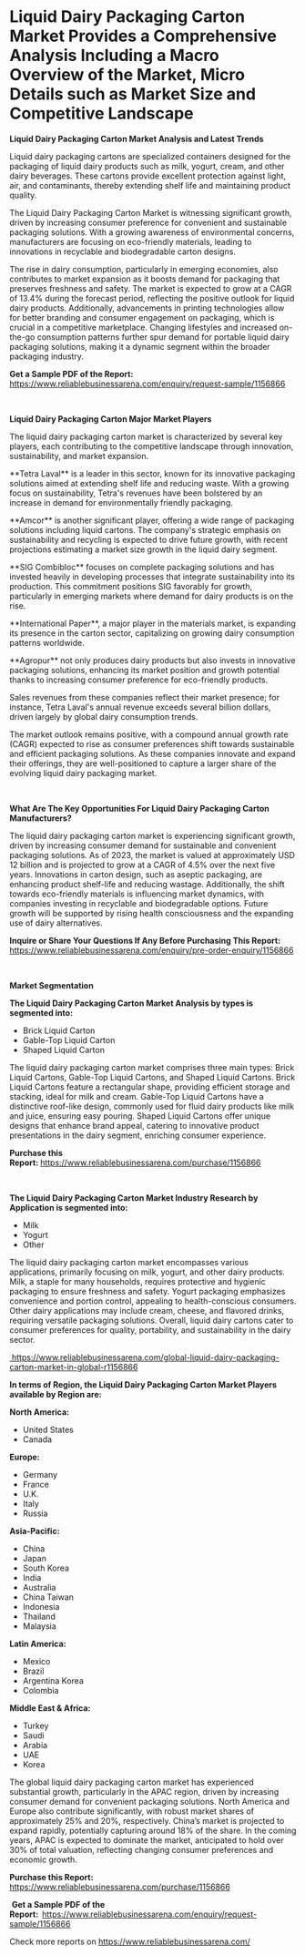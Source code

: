 <p><h1>Liquid Dairy Packaging Carton Market Provides a Comprehensive Analysis Including a Macro Overview of the Market, Micro Details such as Market Size and Competitive Landscape</h1></p><p><strong>Liquid Dairy Packaging Carton Market Analysis and Latest Trends</strong></p>
<p><p>Liquid dairy packaging cartons are specialized containers designed for the packaging of liquid dairy products such as milk, yogurt, cream, and other dairy beverages. These cartons provide excellent protection against light, air, and contaminants, thereby extending shelf life and maintaining product quality. </p><p>The Liquid Dairy Packaging Carton Market is witnessing significant growth, driven by increasing consumer preference for convenient and sustainable packaging solutions. With a growing awareness of environmental concerns, manufacturers are focusing on eco-friendly materials, leading to innovations in recyclable and biodegradable carton designs. </p><p>The rise in dairy consumption, particularly in emerging economies, also contributes to market expansion as it boosts demand for packaging that preserves freshness and safety. The market is expected to grow at a CAGR of 13.4% during the forecast period, reflecting the positive outlook for liquid dairy products. Additionally, advancements in printing technologies allow for better branding and consumer engagement on packaging, which is crucial in a competitive marketplace. Changing lifestyles and increased on-the-go consumption patterns further spur demand for portable liquid dairy packaging solutions, making it a dynamic segment within the broader packaging industry.</p></p>
<p><strong>Get a Sample PDF of the Report:&nbsp;</strong> <a href="https://www.reliablebusinessarena.com/enquiry/request-sample/1156866?utm_campaign=2637&utm_medium=2&utm_source=Github&utm_content=ia&utm_term=21032025&utm_id=liquid-dairy-packaging-carton">https://www.reliablebusinessarena.com/enquiry/request-sample/1156866</a></p>
<p>&nbsp;</p>
<p><strong>Liquid Dairy Packaging Carton Major Market Players</strong></p>
<p><p>The liquid dairy packaging carton market is characterized by several key players, each contributing to the competitive landscape through innovation, sustainability, and market expansion. </p><p>**Tetra Laval** is a leader in this sector, known for its innovative packaging solutions aimed at extending shelf life and reducing waste. With a growing focus on sustainability, Tetra's revenues have been bolstered by an increase in demand for environmentally friendly packaging.</p><p>**Amcor** is another significant player, offering a wide range of packaging solutions including liquid cartons. The company's strategic emphasis on sustainability and recycling is expected to drive future growth, with recent projections estimating a market size growth in the liquid dairy segment.</p><p>**SIG Combibloc** focuses on complete packaging solutions and has invested heavily in developing processes that integrate sustainability into its production. This commitment positions SIG favorably for growth, particularly in emerging markets where demand for dairy products is on the rise.</p><p>**International Paper**, a major player in the materials market, is expanding its presence in the carton sector, capitalizing on growing dairy consumption patterns worldwide.</p><p>**Agropur** not only produces dairy products but also invests in innovative packaging solutions, enhancing its market position and growth potential thanks to increasing consumer preference for eco-friendly products.</p><p>Sales revenues from these companies reflect their market presence; for instance, Tetra Laval's annual revenue exceeds several billion dollars, driven largely by global dairy consumption trends.</p><p>The market outlook remains positive, with a compound annual growth rate (CAGR) expected to rise as consumer preferences shift towards sustainable and efficient packaging solutions. As these companies innovate and expand their offerings, they are well-positioned to capture a larger share of the evolving liquid dairy packaging market.</p></p>
<p>&nbsp;</p>
<p><strong>What Are The Key Opportunities For Liquid Dairy Packaging Carton Manufacturers?</strong></p>
<p><p>The liquid dairy packaging carton market is experiencing significant growth, driven by increasing consumer demand for sustainable and convenient packaging solutions. As of 2023, the market is valued at approximately USD 12 billion and is projected to grow at a CAGR of 4.5% over the next five years. Innovations in carton design, such as aseptic packaging, are enhancing product shelf-life and reducing wastage. Additionally, the shift towards eco-friendly materials is influencing market dynamics, with companies investing in recyclable and biodegradable options. Future growth will be supported by rising health consciousness and the expanding use of dairy alternatives.</p></p>
<p><strong>Inquire or Share Your Questions If Any Before Purchasing This Report:</strong> <a href="https://www.reliablebusinessarena.com/enquiry/pre-order-enquiry/1156866?utm_campaign=2637&utm_medium=2&utm_source=Github&utm_content=ia&utm_term=21032025&utm_id=liquid-dairy-packaging-carton">https://www.reliablebusinessarena.com/enquiry/pre-order-enquiry/1156866</a></p>
<p>&nbsp;</p>
<p><strong>Market Segmentation</strong></p>
<p><strong>The Liquid Dairy Packaging Carton Market Analysis by types is segmented into:</strong></p>
<p><ul><li>Brick Liquid Carton</li><li>Gable-Top Liquid Carton</li><li>Shaped Liquid Carton</li></ul></p>
<p><p>The liquid dairy packaging carton market comprises three main types: Brick Liquid Cartons, Gable-Top Liquid Cartons, and Shaped Liquid Cartons. Brick Liquid Cartons feature a rectangular shape, providing efficient storage and stacking, ideal for milk and cream. Gable-Top Liquid Cartons have a distinctive roof-like design, commonly used for fluid dairy products like milk and juice, ensuring easy pouring. Shaped Liquid Cartons offer unique designs that enhance brand appeal, catering to innovative product presentations in the dairy segment, enriching consumer experience.</p></p>
<p><strong>Purchase this Report:&nbsp;</strong><a href="https://www.reliablebusinessarena.com/purchase/1156866?utm_campaign=2637&utm_medium=2&utm_source=Github&utm_content=ia&utm_term=21032025&utm_id=liquid-dairy-packaging-carton">https://www.reliablebusinessarena.com/purchase/1156866</a></p>
<p>&nbsp;</p>
<p><strong>The Liquid Dairy Packaging Carton Market Industry Research by Application is segmented into:</strong></p>
<p><ul><li>Milk</li><li>Yogurt</li><li>Other</li></ul></p>
<p><p>The liquid dairy packaging carton market encompasses various applications, primarily focusing on milk, yogurt, and other dairy products. Milk, a staple for many households, requires protective and hygienic packaging to ensure freshness and safety. Yogurt packaging emphasizes convenience and portion control, appealing to health-conscious consumers. Other dairy applications may include cream, cheese, and flavored drinks, requiring versatile packaging solutions. Overall, liquid dairy cartons cater to consumer preferences for quality, portability, and sustainability in the dairy sector.</p></p>
<p><a href="https://www.reliablebusinessarena.com/global-liquid-dairy-packaging-carton-market-in-global-r1156866?utm_campaign=2637&utm_medium=2&utm_source=Github&utm_content=ia&utm_term=21032025&utm_id=liquid-dairy-packaging-carton">&nbsp;https://www.reliablebusinessarena.com/global-liquid-dairy-packaging-carton-market-in-global-r1156866</a></p>
<p><strong>In terms of Region, the Liquid Dairy Packaging Carton Market Players available by Region are:</strong></p>
<p>
    <p> <strong> North America: </strong>
        <ul>
            <li>United States</li>
            <li>Canada</li>
        </ul>
        </p> 
    <p> <strong> Europe: </strong>
        <ul>
            <li>Germany</li>
            <li>France</li>
            <li>U.K.</li>
            <li>Italy</li>
            <li>Russia</li>
        </ul>
        </p> 
    <p> <strong> Asia-Pacific: </strong>
        <ul>
            <li>China</li>
            <li>Japan</li>
            <li>South Korea</li>
            <li>India</li>
            <li>Australia</li>
            <li>China Taiwan</li>
            <li>Indonesia</li>
            <li>Thailand</li>
            <li>Malaysia</li>
        </ul>
        </p> 
    <p> <strong> Latin America: </strong>
        <ul>
            <li>Mexico</li>
            <li>Brazil</li>
            <li>Argentina Korea</li>
            <li>Colombia</li>
        </ul>
        </p> 
    <p> <strong> Middle East & Africa: </strong>
        <ul>
            <li>Turkey</li>
            <li>Saudi</li>
            <li>Arabia</li>
            <li>UAE</li>
            <li>Korea</li>
        </ul>
    </p>
    </p>
<p><p>The global liquid dairy packaging carton market has experienced substantial growth, particularly in the APAC region, driven by increasing consumer demand for convenient packaging solutions. North America and Europe also contribute significantly, with robust market shares of approximately 25% and 20%, respectively. China’s market is projected to expand rapidly, potentially capturing around 18% of the share. In the coming years, APAC is expected to dominate the market, anticipated to hold over 30% of total valuation, reflecting changing consumer preferences and economic growth.</p></p>
<p><strong>Purchase this Report: </strong><a href="https://www.reliablebusinessarena.com/purchase/1156866?utm_campaign=2637&utm_medium=2&utm_source=Github&utm_content=ia&utm_term=21032025&utm_id=liquid-dairy-packaging-carton">https://www.reliablebusinessarena.com/purchase/1156866</a></p>
<p>&nbsp;<strong>Get a Sample PDF of the Report:&nbsp;&nbsp;</strong><a href="https://www.reliablebusinessarena.com/enquiry/request-sample/1156866?utm_campaign=2637&utm_medium=2&utm_source=Github&utm_content=ia&utm_term=21032025&utm_id=liquid-dairy-packaging-carton">https://www.reliablebusinessarena.com/enquiry/request-sample/1156866</a></p>
<p><strong></strong></p>
<p>Check more reports on <a href="https://www.reliablebusinessarena.com/?utm_campaign=2637&utm_medium=2&utm_source=Github&utm_content=ia&utm_term=21032025&utm_id=liquid-dairy-packaging-carton">https://www.reliablebusinessarena.com/</a></p>